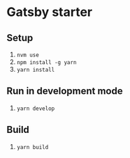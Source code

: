 # Gatsby starter

## Setup

1. `nvm use`
1. `npm install -g yarn`
1. `yarn install`

## Run in development mode

1. `yarn develop`

## Build

1. `yarn build`
